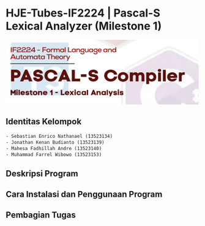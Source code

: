 # HJE-Tubes-IF2224 | Pascal-S Lexical Analyzer (Milestone 1)

![Foto Header](doc/image.png)

## Identitas Kelompok

```
- Sebastian Enrico Nathanael (13523134)
- Jonathan Kenan Budianto (13523139)
- Mahesa Fadhillah Andre (13523140)
- Muhammad Farrel Wibowo (13523153)
```

## Deskripsi Program

## Cara Instalasi dan Penggunaan Program

## Pembagian Tugas
